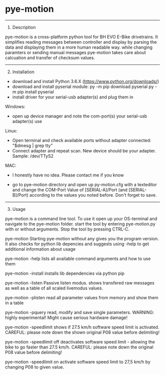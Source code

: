 # pye-motion

--------------------------------------------------------------------------------
1. Description

pye-motion is a cross-platform python tool for BH EVO E-Bike drivetrains. It 
simplifies reading messages between controller and display by parsing the data 
and displaying them in a more human readable way.
while changing paramters or sending manual messages pye-motion takes care about 
calcuation and transfer of checksum values.


--------------------------------------------------------------------------------
2. Installation

- download and install Python 3.6.X (https://www.python.org/downloads/)
- download and install pyserial module:
	py -m pip download pyserial
	py -m pip install pyserial
- install driver for your serial-usb adapter(s) and plug them in
	
Windows:
- open up device manager and note the com-port(s) your serial-usb adapter(s) use

Linux: 
- Open terminal and check available ports without adapter connected: 
  "$dmesg | grep tty"
- Connect adapter and repeat scan. New device should be your adapter. 
  Sample: /dev/TTyS2
  
MAC:
- I honestly have no idea. Please contact me if you know

- go to pye-motion directory and open up py-motion.cfg with a texteditor and
  change the COM-Port Value of [SERIAL-A]/Port (and [SERIAL-B]/Port) according
  to the values you noted before. Don't forget to save.


--------------------------------------------------------------------------------
3. Usage

pye-motion is a command line tool. To use it open up your OS-terminal and 
navigate to the pye-motion folder. 
start the tool by entering pye-motion.py with or without arguments. 
Stop the tool by pressing CTRL-C.


pye-motion 
			Starting pye-motion without any gives you the program version. It 
			also checks for python lib depencies and suggests using -help to get 
			additional information about usage

pye-motion -help
			lists all available command arguments and how to use them
			
pye-motion -install 
			installs lib dependencies via python pip
			
pye-motion -listen
			Passive listen modus. shows transfered raw messages as well as a 
			table of all scaled livemodus values.

pye-motion -plisten
			read all parameter values from memory and show them in a table
			
pye-motion -pquery
			read, modify and save single parameters. WARNING: highly 
			experimental! Might cause serious hardware damage!

pye-motion -speedlimit
			shows if 27.5 km/h software speed limit is activated. 
			CAREFUL: please note down the shown original P08 value before 
			delimiting!

pye-motion -speedlimit off
			deactivates software speed limit - allowing the bike to go faster
			than 27.5 km/h. CAREFUL: please note down the original P08 value 
			before delimiting!
			
pye-motion -speedlimit on
			activate software speed limit to 27,5 km/h by changing P08 to given 
			value.
